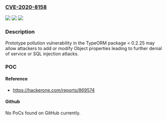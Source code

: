 ### [CVE-2020-8158](https://cve.mitre.org/cgi-bin/cvename.cgi?name=CVE-2020-8158)
![](https://img.shields.io/static/v1?label=Product&message=typeorm&color=blue)
![](https://img.shields.io/static/v1?label=Version&message=n%2Fa&color=blue)
![](https://img.shields.io/static/v1?label=Vulnerability&message=Modification%20of%20Assumed-Immutable%20Data%20(MAID)%20(CWE-471)&color=brighgreen)

### Description

Prototype pollution vulnerability in the TypeORM package < 0.2.25 may allow attackers to add or modify Object properties leading to further denial of service or SQL injection attacks.

### POC

#### Reference
- https://hackerone.com/reports/869574

#### Github
No PoCs found on GitHub currently.


